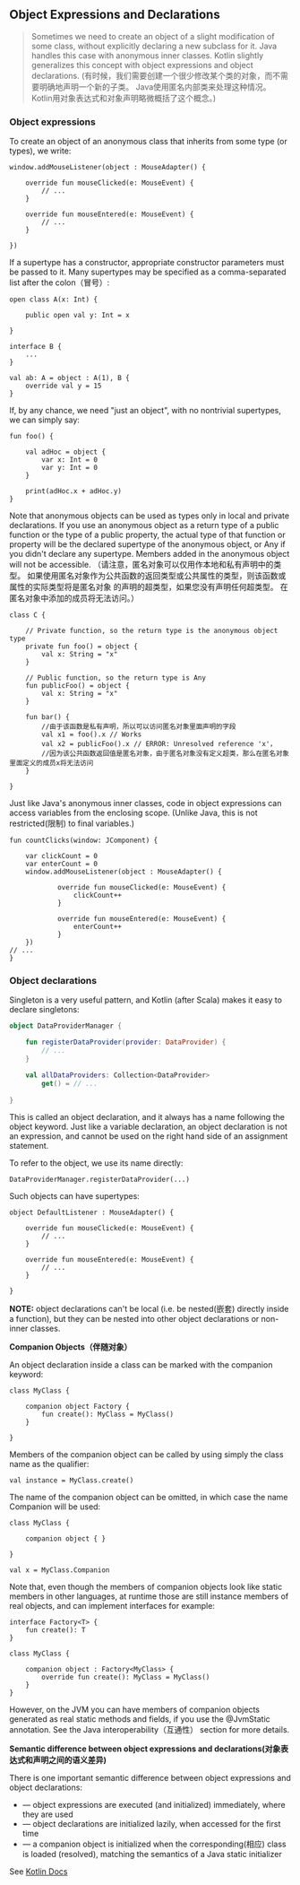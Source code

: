 ## Object Expressions and Declarations

> Sometimes we need to create an object of a slight modification of some class, without explicitly declaring a new subclass for it. 
  Java handles this case with anonymous inner classes. Kotlin slightly generalizes this concept with object expressions and object 
  declarations.
  (有时候，我们需要创建一个很少修改某个类的对象，而不需要明确地声明一个新的子类。 Java使用匿名内部类来处理这种情况。 Kotlin用对象表达式和对象声明略微概括了这个概念。)
  
### Object expressions

To create an object of an anonymous class that inherits from some type (or types), we write:

```
window.addMouseListener(object : MouseAdapter() { 

    override fun mouseClicked(e: MouseEvent) {
        // ...
    }
    
    override fun mouseEntered(e: MouseEvent) { 
        // ...
    } 
    
})
```

If a supertype has a constructor, appropriate constructor parameters must be passed to it. Many supertypes may be specified as a 
comma-separated list after the colon（冒号）:

```
open class A(x: Int) {

    public open val y: Int = x
    
}

interface B {
    ...
}

val ab: A = object : A(1), B { 
    override val y = 15
}

```

If, by any chance, we need "just an object", with no nontrivial supertypes, we can simply say:

```
fun foo() {

    val adHoc = object {
        var x: Int = 0
        var y: Int = 0 
    }
    
    print(adHoc.x + adHoc.y) 
}
```

Note that anonymous objects can be used as types only in local and private declarations. If you use an anonymous object as a 
return type of a public function or the type of a public property, the actual type of that function or property will be the 
declared supertype of the anonymous object, or Any if you didn't declare any supertype. Members added in the anonymous object 
will not be accessible.
（请注意，匿名对象可以仅用作本地和私有声明中的类型。 如果使用匿名对象作为公共函数的返回类型或公共属性的类型，则该函数或属性的实际类型将是匿名对象
  的声明的超类型，如果您没有声明任何超类型。 在匿名对象中添加的成员将无法访问。）
  
```
class C {

    // Private function, so the return type is the anonymous object type 
    private fun foo() = object {
        val x: String = "x" 
    }

    // Public function, so the return type is Any
    fun publicFoo() = object { 
        val x: String = "x"
    }
    
    fun bar() {
        //由于该函数是私有声明，所以可以访问匿名对象里面声明的字段
        val x1 = foo().x // Works
        val x2 = publicFoo().x // ERROR: Unresolved reference 'x'，
        //因为该公共函数返回值是匿名对象，由于匿名对象没有定义超类，那么在匿名对象里面定义的成员x将无法访问
    } 
    
}
```

Just like Java's anonymous inner classes, code in object expressions can access variables from the enclosing scope. 
(Unlike Java, this is not restricted(限制) to final variables.)

```
fun countClicks(window: JComponent) { 

    var clickCount = 0
    var enterCount = 0
    window.addMouseListener(object : MouseAdapter() { 
    
            override fun mouseClicked(e: MouseEvent) {
                clickCount++ 
            }
        
            override fun mouseEntered(e: MouseEvent) { 
                enterCount++
            } 
    })
// ...
}
```

### Object declarations

Singleton is a very useful pattern, and Kotlin (after Scala) makes it easy to declare singletons:

```Kotlin
object DataProviderManager {

    fun registerDataProvider(provider: DataProvider) {
        // ...
    }

    val allDataProviders: Collection<DataProvider> 
        get() = // ...
    
}
```

This is called an object declaration, and it always has a name following the object keyword. Just like a variable declaration, 
an object declaration is not an expression, and cannot be used on the right hand side of an assignment statement.

To refer to the object, we use its name directly:

```
DataProviderManager.registerDataProvider(...)
```

Such objects can have supertypes:

```
object DefaultListener : MouseAdapter() { 

    override fun mouseClicked(e: MouseEvent) {
        // ...
    }
    
    override fun mouseEntered(e: MouseEvent) { 
        // ...
    } 

}
```

**NOTE:** object declarations can't be local (i.e. be nested(嵌套) directly inside a function), but they can be nested into other object 
declarations or non-inner classes.

**Companion Objects（伴随对象）**

An object declaration inside a class can be marked with the companion keyword:

```
class MyClass {

    companion object Factory {
        fun create(): MyClass = MyClass() 
    }
    
}
```

Members of the companion object can be called by using simply the class name as the qualifier:

```
val instance = MyClass.create()
```

The name of the companion object can be omitted, in which case the name Companion will be used:

```
class MyClass { 

    companion object { }
    
}

val x = MyClass.Companion
```

Note that, even though the members of companion objects look like static members in other languages, 
at runtime those are still instance members of real objects, and can implement interfaces for example:

```
interface Factory<T> { 
    fun create(): T
}

class MyClass {

    companion object : Factory<MyClass> {
        override fun create(): MyClass = MyClass() 
    }
}
```

However, on the JVM you can have members of companion objects generated as real static methods and fields, if you use the 
@JvmStatic annotation. See the Java interoperability（互通性） section for more details.

**Semantic difference between object expressions and declarations(对象表达式和声明之间的语义差异)**

There is one important semantic difference between object expressions and object declarations:

* — object expressions are executed (and initialized) immediately, where they are used
* — object declarations are initialized lazily, when accessed for the first time
* — a companion object is initialized when the corresponding(相应) class is loaded (resolved), matching the semantics of a Java static initializer

See [Kotlin Docs](https://kotlinlang.org/docs/reference/ "Kotlin Docs")










